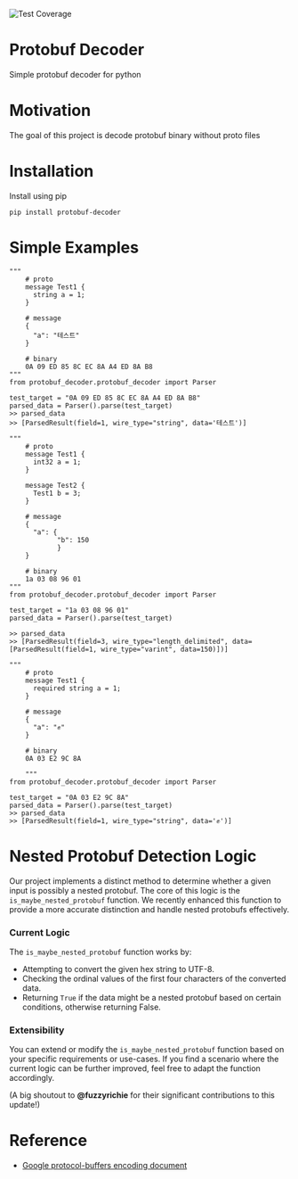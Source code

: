 ![Test Coverage](coverage.svg)

# Protobuf Decoder
Simple protobuf decoder for python


# Motivation
The goal of this project is decode protobuf binary without proto files

# Installation
Install using pip

`pip install protobuf-decoder`

# Simple Examples
```
"""
    # proto
    message Test1 {
      string a = 1;
    }

    # message
    {
      "a": "테스트"
    }

    # binary
    0A 09 ED 85 8C EC 8A A4 ED 8A B8
"""
from protobuf_decoder.protobuf_decoder import Parser

test_target = "0A 09 ED 85 8C EC 8A A4 ED 8A B8"
parsed_data = Parser().parse(test_target)
>> parsed_data
>> [ParsedResult(field=1, wire_type="string", data='테스트')]
```


```
"""
    # proto
    message Test1 {
      int32 a = 1;
    }

    message Test2 {
      Test1 b = 3;
    }

    # message
    {
      "a": {
            "b": 150
            }
    }

    # binary
    1a 03 08 96 01
"""
from protobuf_decoder.protobuf_decoder import Parser

test_target = "1a 03 08 96 01"
parsed_data = Parser().parse(test_target)

>> parsed_data
>> [ParsedResult(field=3, wire_type="length_delimited", data=[ParsedResult(field=1, wire_type="varint", data=150)])]
```

```
"""
    # proto
    message Test1 {
      required string a = 1;
    }

    # message
    {
      "a": "✊"
    }

    # binary
    0A 03 E2 9C 8A

    """
from protobuf_decoder.protobuf_decoder import Parser

test_target = "0A 03 E2 9C 8A"
parsed_data = Parser().parse(test_target)
>> parsed_data
>> [ParsedResult(field=1, wire_type="string", data='✊')]
```

# Nested Protobuf Detection Logic
Our project implements a distinct method to determine whether a given input is possibly a nested protobuf. 
The core of this logic is the `is_maybe_nested_protobuf` function. 
We recently enhanced this function to provide a more accurate distinction and handle nested protobufs effectively.

### Current Logic
The `is_maybe_nested_protobuf` function works by:

- Attempting to convert the given hex string to UTF-8.
- Checking the ordinal values of the first four characters of the converted data.
- Returning `True` if the data might be a nested protobuf based on certain conditions, otherwise returning False.

### Extensibility
You can extend or modify the `is_maybe_nested_protobuf` function based on your specific requirements or use-cases. 
If you find a scenario where the current logic can be further improved, 
feel free to adapt the function accordingly.

(A big shoutout to **@fuzzyrichie** for their significant contributions to this update!)


# Reference
- [Google protocol-buffers encoding document](https://developers.google.com/protocol-buffers/docs/encoding)